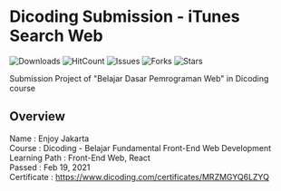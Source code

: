# Dicoding Submission - iTunes Search Web

![Downloads](https://img.shields.io/github/downloads/dedysteady/Dicoding-Belajar-Dasar-Pemrograman-Web/total)
![HitCount](https://hits.dwyl.com/dedysteady/Dicoding-Belajar-Dasar-Pemrograman-Web.svg?style=flat&show=unique)
![Issues](https://img.shields.io/github/issues/dedysteady/Dicoding-Belajar-Dasar-Pemrograman-Web)
![Forks](https://img.shields.io/github/forks/dedysteady/Dicoding-Belajar-Dasar-Pemrograman-Web)
![Stars](https://img.shields.io/github/stars/dedysteady/Dicoding-Belajar-Dasar-Pemrograman-Web)

Submission Project of "Belajar Dasar Pemrograman Web" in Dicoding course

## Overview
Name          : Enjoy Jakarta <br>
Course        : Dicoding - Belajar Fundamental Front-End Web Development <br>
Learning Path : Front-End Web, React <br>
Passed        : Feb 19, 2021 <br>
Certificate   : https://www.dicoding.com/certificates/MRZMGYQ6LZYQ <br>

